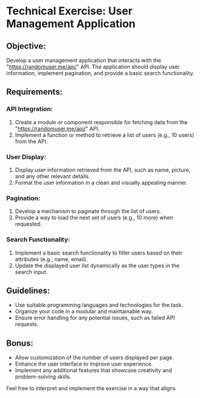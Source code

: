 # Technical Exercise: User Management Application

## Objective:
Develop a user management application that interacts with the "https://randomuser.me/api/" API. The application should display user information, implement pagination, and provide a basic search functionality.

## Requirements:

### API Integration:
1. Create a module or component responsible for fetching data from the "https://randomuser.me/api/" API.
2. Implement a function or method to retrieve a list of users (e.g., 10 users) from the API.

### User Display:
1. Display user information retrieved from the API, such as name, picture, and any other relevant details.
2. Format the user information in a clean and visually appealing manner.

### Pagination:
1. Develop a mechanism to paginate through the list of users.
2. Provide a way to load the next set of users (e.g., 10 more) when requested.

### Search Functionality:
1. Implement a basic search functionality to filter users based on their attributes (e.g., name, email).
2. Update the displayed user list dynamically as the user types in the search input.

## Guidelines:
- Use suitable programming languages and technologies for the task.
- Organize your code in a modular and maintainable way.
- Ensure error handling for any potential issues, such as failed API requests.

## Bonus:
- Allow customization of the number of users displayed per page.
- Enhance the user interface to improve user experience.
- Implement any additional features that showcase creativity and problem-solving skills.

Feel free to interpret and implement the exercise in a way that aligns
